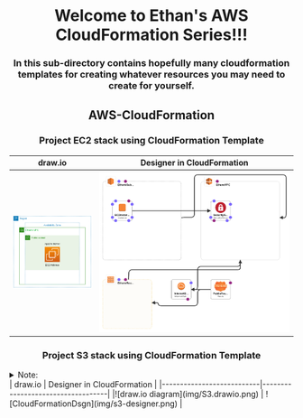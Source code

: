 <h1 align="center">Welcome to Ethan's AWS CloudFormation Series!!!</h1>

<h3 align="center">In this sub-directory contains hopefully many cloudformation templates for creating whatever resources you may need to create for yourself.</h3>

<h2 align="center"> AWS-CloudFormation</h2>

<h3 align="center">Project EC2 stack using CloudFormation Template</h3>

|   draw.io                 |   Designer in CloudFormation      |
|---------------------------|-----------------------------------|
|![draw.io diagram](img/EC2.drawio.png) | ![CloudFormationDsgn](img/EC2.png) |

<h3 align="center">Project S3 stack using CloudFormation Template</h3>
<details>
<summary>Note:</summary> 
This only creates an empty bucket need to use management console to upload file to this bucket.
</details>
|   draw.io                 |   Designer in CloudFormation      |
|---------------------------|-----------------------------------|
|![draw.io diagram](img/S3.drawio.png) | ![CloudFormationDsgn](img/s3-designer.png) |
